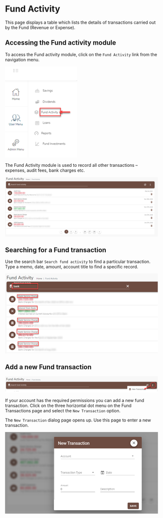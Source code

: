
# Fund Activity
This page displays a table which lists the details of transactions carried out by the Fund (Revenue or Expense). 

## Accessing the Fund activity module
To access the Fund activity module, click on the `Fund Activity` link from the navigation menu.

![alt text](images/5.1_Fund_Activity_Menu.png "Fund activity menu")

The Fund Activity module is used to record all other transactions – expenses, audit fees, bank charges etc.

![alt text](images/5.2_Fund_Activity_Page.png "Fund activity page")

## Searching for a Fund  transaction 

Use the search bar `Search fund activity` to find a particular transaction. Type a memo, date, amount, account title to find a specific record.

![alt text](images/5.3_Fund_Activity_Search.png "Fund transactions search")

## Add a new Fund transaction

![alt text](images/5.4_Add_Fund_Tx_Menu.png "Add Fund Transaction menu")

If your account has the required permissions you can add a new fund transaction. Click on the three horizontal dot menu on the Fund Transactions page and select the `New Transaction` option.


The `New Transaction` dialog page opens up. Use this page to enter a new transaction.

![alt text](images/5.5_Add_Fund_Tx_Page.png "Add Fund Transaction page")
